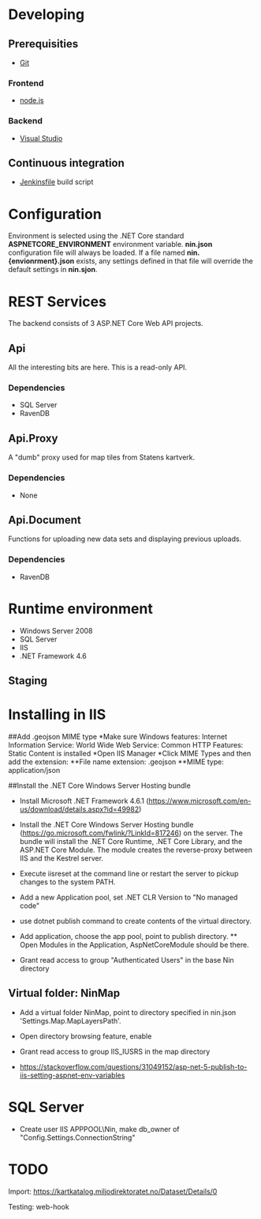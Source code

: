 # Developing
## Prerequisities
* [Git](http://git-scm.com/downloads)
### Frontend
* [node.js](https://nodejs.org/en/)
### Backend
* [Visual Studio](http://go.microsoft.com/fwlink/?LinkId=309297&clcid=0x409&slcid=0x409)

## Continuous integration
* [Jenkinsfile](./Jenkinsfile) build script
# Configuration
Environment is selected using the .NET Core standard **ASPNETCORE_ENVIRONMENT** environment variable.
**nin.json** configuration file will always be loaded.  If a file named **nin.{envionrment}.json** exists, any settings defined in that file will override the default settings in **nin.sjon**.
# REST Services
The backend consists of 3 ASP.NET Core Web API projects.
## Api
All the interesting bits are here.  This is a read-only API.
### Dependencies
  * SQL Server
  * RavenDB
## Api.Proxy
A "dumb" proxy used for map tiles from Statens kartverk.
### Dependencies
  * None
## Api.Document
Functions for uploading new data sets and displaying previous uploads.
### Dependencies
  * RavenDB
# Runtime environment
* Windows Server 2008
* SQL Server
* IIS
* .NET Framework 4.6
## Staging
# Installing in IIS

##Add .geojson MIME type
*Make sure Windows features: Internet Information Service: World Wide Web Service: Common HTTP Features: Static Content is installed
*Open IIS Manager
*Click MIME Types and then add the extension:
**File name extension: .geojson
**MIME type: application/json

##Install the .NET Core Windows Server Hosting bundle

* Install Microsoft .NET Framework 4.6.1 (https://www.microsoft.com/en-us/download/details.aspx?id=49982)
* Install the .NET Core Windows Server Hosting bundle (https://go.microsoft.com/fwlink/?LinkId=817246) on the server. The bundle will install the .NET Core Runtime, .NET Core Library, and the ASP.NET Core Module. The module creates the reverse-proxy between IIS and the Kestrel server.

* Execute iisreset at the command line or restart the server to pickup changes to the system PATH.

* Add a new Application pool, set .NET CLR Version to "No managed code"
* use dotnet publish command to create contents of the virtual directory.
* Add application, choose the app pool, point to publish directory.
** Open Modules in the Application, AspNetCoreModule should be there.
* Grant read access to group "Authenticated Users" in the base Nin directory

## Virtual folder: NinMap
* Add a virtual folder NinMap, point to directory specified in nin.json 'Settings.Map.MapLayersPath'.
* Open directory browsing feature, enable
* Grant read access to group IIS_IUSRS in the map directory

* https://stackoverflow.com/questions/31049152/asp-net-5-publish-to-iis-setting-aspnet-env-variables

# SQL Server

* Create user IIS APPPOOL\Nin, make db_owner of "Config.Settings.ConnectionString"

# TODO

Import:
https://kartkatalog.miljodirektoratet.no/Dataset/Details/0

Testing: web-hook

